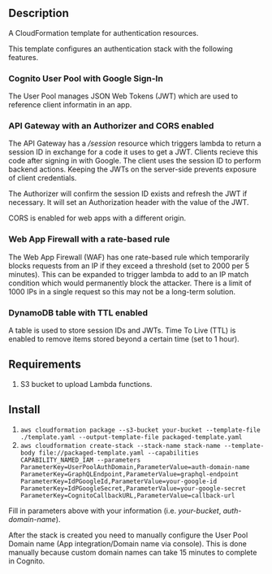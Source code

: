 ## Description

A CloudFormation template for authentication resources.

This template configures an authentication stack with the following features.

### Cognito User Pool with Google Sign-In

The User Pool manages JSON Web Tokens (JWT) which are used to reference client informatin in an app.

### API Gateway with an Authorizer and CORS enabled

The API Gateway has a _/session_ resource which triggers lambda to return a session ID in exchange for a code it uses to get a JWT. Clients recieve this code after signing in with Google. The client uses the session ID to perform backend actions. Keeping the JWTs on the server-side prevents exposure of client credentials.

The Authorizer will confirm the session ID exists and refresh the JWT if necessary. It will set an Authorization header with the value of the JWT.

CORS is enabled for web apps with a different origin.

### Web App Firewall with a rate-based rule

The Web App Firewall (WAF) has one rate-based rule which temporarily blocks requests from an IP if they exceed a threshold (set to 2000 per 5 minutes). This can be expanded to trigger lambda to add to an IP match condition which would permanently block the attacker. There is a limit of 1000 IPs in a single request so this may not be a long-term solution.

### DynamoDB table with TTL enabled

A table is used to store session IDs and JWTs. Time To Live (TTL) is enabled to remove items stored beyond a certain time (set to 1 hour).

## Requirements

1. S3 bucket to upload Lambda functions.

## Install

1. `aws cloudformation package --s3-bucket your-bucket --template-file ./template.yaml --output-template-file packaged-template.yaml`
2. `aws cloudformation create-stack --stack-name stack-name --template-body file://packaged-template.yaml --capabilities CAPABILITY_NAMED_IAM --parameters ParameterKey=UserPoolAuthDomain,ParameterValue=auth-domain-name ParameterKey=GraphQLEndpoint,ParameterValue=graphql-endpoint ParameterKey=IdPGoogleId,ParameterValue=your-google-id ParameterKey=IdPGoogleSecret,ParameterValue=your-google-secret ParameterKey=CognitoCallbackURL,ParameterValue=callback-url`

Fill in parameters above with your information (i.e. _your-bucket_, _auth-domain-name_).

After the stack is created you need to manually configure the User Pool Domain name (App integration/Domain name via console). This is done manually because custom domain names can take 15 minutes to complete in Cognito.
